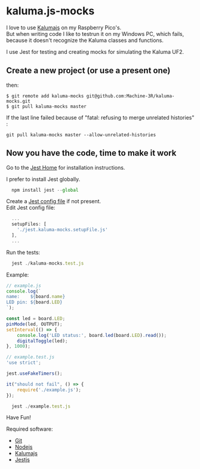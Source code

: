 # kaluma.js-mocks
I love to use [Kalumajs](https://kalumajs.org/) on my Raspberry Pico's.<br/>
But when writing code I like to testrun it on my Windows PC, which fails, because it doesn't recognize the Kaluma classes and functions.

I use Jest for testing and creating mocks for simulating the Kaluma UF2.


## Create a new project (or use a present one)
then:
```git
$ git remote add kaluma-mocks git@github.com:Machine-3R/kaluma-mocks.git
$ git pull kaluma-mocks master
```
If the last line failed because of "fatal: refusing to merge unrelated histories" :
```git
git pull kaluma-mocks master --allow-unrelated-histories
```

## Now you have the code, time to make it work

Go to the [Jest Home](https://jestjs.io/docs/getting-started) for installation instructions.

I prefer to install Jest globally.
```javascript
  npm install jest --global
```

Create a [Jest config file](https://jestjs.io/docs/configuration) if not present.<br/>
Edit Jest config file:
```javascript
  ...
  setupFiles: [
    './jest.kaluma-mocks.setupFile.js'
  ],
  ...
```

Run the tests:
```javascript
  jest ./kaluma-mocks.test.js
```

Example:
```javascript
// example.js
console.log(`
name:    ${board.name}
LED pin: ${board.LED}
`);

const led = board.LED;
pinMode(led, OUTPUT);
setInterval(() => {
    console.log('LED status:', board.led(board.LED).read());
    digitalToggle(led);
}, 1000);
```
```javascript
// example.test.js
'use strict';

jest.useFakeTimers();

it("should not fail", () => {
    require('./example.js');
});
```
```javascript
  jest ./example.test.js
```

Have Fun!




Required software:
- [Git](https://git-scm.com/)
- [Nodejs](https://nodejs.org/)
- [Kalumajs](https://kalumajs.org/)
- [Jestjs](https://jestjs.io/docs/getting-started)